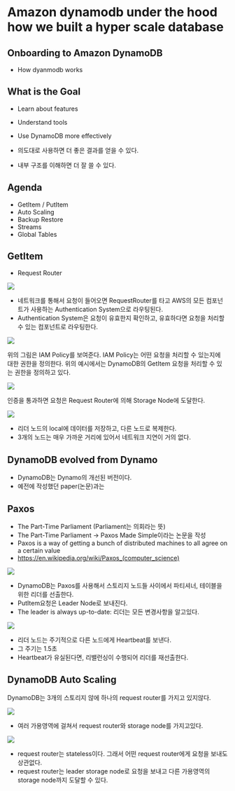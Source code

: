 # Amazon dynamodb under the hood how we built a hyper scale database

## Onboarding to Amazon DynamoDB

- How dyanmodb works

## What is the Goal

- Learn about features
- Understand tools
- Use DynamoDB more effectively

- 의도대로 사용하면 더 좋은 결과를 얻을 수 있다.
- 내부 구조를 이해하면 더 잘 쓸 수 있다.

## Agenda

- GetItem / PutItem
- Auto Scaling
- Backup Restore
- Streams
- Global Tables

## GetItem

- Request Router

<img src="images/getitem(step1).jpg">

- 네트워크를 통해서 요청이 들어오면 RequestRouter를 타고 AWS의 모든 컴포넌트가 사용하는 Authentication System으로 라우팅된다.
- Authentication System은 요청이 유효한지 확인하고, 유효하다면 요청을 처리할 수 있는 컴포넌트로 라우팅한다.

<img src="images/getitem(sample-policy).jpg">

위의 그림은 IAM Policy를 보여준다. IAM Policy는 어떤 요청을 처리할 수 있는지에 대한 권한을 정의한다. 위의 예시에서는 DynamoDB의 GetItem 요청을 처리할 수 있는 권한을 정의하고 있다.

<img src="images/getitem(step2).jpg">

인증을 통과하면 요청은 Request Router에 의해 Storage Node에 도달한다.

<img src="images/putitem.jpg">

- 리더 노드의 local에 데이터를 저장하고, 다른 노드로 복제한다.
- 3개의 노드는 매우 가까운 거리에 있어서 네트워크 지연이 거의 없다.

## DynamoDB evolved from Dynamo

- DynamoDB는 Dynamo의 개선된 버전이다.
- 예전에 작성했던 paper(논문)과는

## Paxos

- The Part-Time Parliament (Parliament는 의회라는 뜻)
- The Part-Time Parliament -> Paxos Made Simple이라는 논문을 작성
- Paxos is a way of getting a bunch of distributed machines to all agree on a certain value
- https://en.wikipedia.org/wiki/Paxos_(computer_science)

<img src="images/putitem(2).jpg">

- DynamoDB는 Paxos를 사용해서 스토리지 노드들 사이에서 파티셔너, 테이블을 위한 리더를 선출한다.
- PutItem요청은 Leader Node로 보내진다.
- The leader is always up-to-date: 리더는 모든 변경사항을 알고있다.

<img src="images/heartbeats.jpg">

- 리더 노드는 주기적으로 다른 노드에게 Heartbeat를 보낸다.
- 그 주기는 1.5초
- Heartbeat가 유실된다면, 리밸런싱이 수행되어 리더를 재선출한다.

## DynamoDB Auto Scaling

DynamoDB는 3개의 스토리지 않에 하나의 request router를 가지고 있지않다.

<img src="images/dynamodb-autoscale1.jpg">

- 여러 가용영역에 걸쳐서 request router와 storage node를 가지고있다.

<img src="images/arbitrary-request.jpg">

- request router는 stateless이다. 그래서 어떤 request router에게 요청을 보내도 상관없다.
- request router는 leader storage node로 요청을 보내고 다른 가용영역의 storage node까지 도달할 수 있다.
